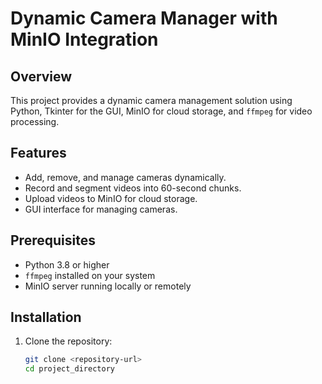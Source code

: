 # Dynamic Camera Manager with MinIO Integration

## Overview
This project provides a dynamic camera management solution using Python, Tkinter for the GUI, MinIO for cloud storage, and `ffmpeg` for video processing.

## Features
- Add, remove, and manage cameras dynamically.
- Record and segment videos into 60-second chunks.
- Upload videos to MinIO for cloud storage.
- GUI interface for managing cameras.

## Prerequisites
- Python 3.8 or higher
- `ffmpeg` installed on your system
- MinIO server running locally or remotely

## Installation
1. Clone the repository:
   ```bash
   git clone <repository-url>
   cd project_directory
